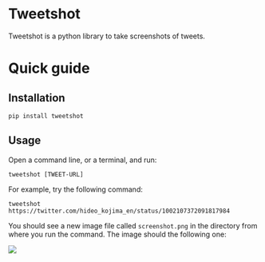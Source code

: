 # Tweetshot
Tweetshot is a python library to take screenshots of tweets.

# Quick guide
## Installation
    pip install tweetshot
## Usage
Open a command line, or a terminal, and run:
    
    tweetshot [TWEET-URL]

For example, try the following command:

    tweetshot https://twitter.com/hideo_kojima_en/status/1002107372091817984
    
You should see a new image file called `screenshot.png` in the directory from where you run the command.
The image should the following one:

![](examples/screenshot.png?raw=true)
